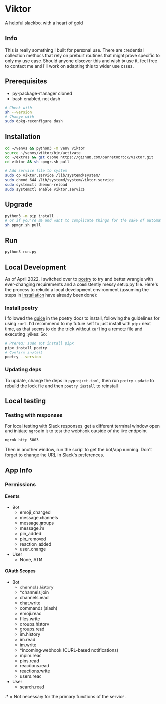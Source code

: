 # Viktor
A helpful slackbot with a heart of gold

## Info
This is really something I built for personal use. There are credential collection methods that rely on prebuilt routines that might prove specific to only my use case. Should anyone discover this and wish to use it, feel free to contact me and I'll work on adapting this to wider use cases.

## Prerequisites
 - py-package-manager cloned
 - bash enabled, not dash
 ```bash
# Check with
sh --version
# Change with
sudo dpkg-reconfigure dash 
```

## Installation
```bash
cd ~/venvs && python3 -m venv viktor
source ~/venvs/viktor/bin/activate
cd ~/extras && git clone https://github.com/barretobrock/viktor.git
cd viktor && sh ppmgr.sh pull

# Add service file to system
sudo cp viktor.service /lib/systemd/system/
sudo chmod 644 /lib/systemd/system/viktor.service
sudo systemctl daemon-reload
sudo systemctl enable viktor.service
```

## Upgrade
```bash
python3 -m pip install .
# or if you're me and want to complicate things for the sake of automation
sh ppmgr.sh pull
```

## Run
```bash
python3 run.py
```

## Local Development
As of April 2022, I switched over to [poetry]() to try and better wrangle with ever-changing requirements and a consistently messy setup.py file. Here's the process to rebuild a local development environment (assuming the steps in [Installation](#installation) have already been done):
### Install poetry
I followed the [guide](https://python-poetry.org/docs/#installation) in the poetry docs to install, following the guidelines for using `curl`. I'd recommend to my future self to just install with `pipx` next time, as that seems to do the trick without `curl`ing a remote file and executing :yikes: So:
```bash
# Prereq: sudo apt install pipx
pipx install poetry
# Confirm install
poetry --version
```
### Updating deps
To update, change the deps in `pyproject.toml`, then run `poetry update` to rebuild the lock file and then `poetry install` to reinstall

## Local testing

### Testing with responses
For local testing with Slack responses, get a different terminal window open and initiate `ngrok` in it to test the webhook outside of the live endpoint
```bash
ngrok http 5003
```
Then in another window, run the script to get the bot/app running. Don't forget to change the URL in Slack's preferences.

## App Info

### Permissions
#### Events
 - Bot
   - emoji_changed
   - message.channels
   - message.groups
   - message.im
   - pin_added
   - pin_removed
   - reaction_added
   - user_change
 - User
   - None, ATM
#### OAuth Scopes
 - Bot
   - channels.history
   - *channels.join
   - channels.read
   - chat.write
   - commands (slash)
   - emoji.read
   - files.write
   - groups.history
   - groups.read
   - im.history
   - im.read
   - im.write
   - *incoming-webhook (CURL-based notifications)
   - mpim.read
   - pins.read
   - reactions.read
   - reactions.write
   - users.read
 - User
   - search.read

 .* = Not necessary for the primary functions of the service.



